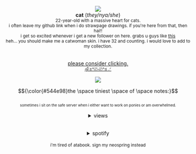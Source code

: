 <div align='center'><p><img src='https://i.imgur.com/gQ9EWWz.png'

 <br> <b>cat</b>     ‎(<i>they/nya/she</i>)
 <br> <sup>22-year-old with a massive heart for cats.
 <br>i often leave my github link when i do strawpage drawings. if you're here from that, then hai!!</sup>
<br> <sup>i get so excited whenever i get a new follower on here. grabs u guys like <a href="https://i.pinimg.com/736x/d3/ca/bd/d3cabdd201a89407ce65576a77242ba9.jpg">this</a></sup>
<br> <sup>heh... you should make me a catwoman skin. i have 32 and counting. i would love to add to my collection.</sup>

  <br> <ins>please consider clicking.</ins>
  <br><sup><a href="https://arab.org/click-to-help/palestine/">ദ്ദി ≽^⎚˕⎚^≼ .ᐟ</a></sup>
    <br><p><img src='https://i.imgur.com/S9cI1Py.gif'>

 $${\color{#544e98}the \space tiniest \space of \space notes:}$$ 
<br> <sup><sup>sometimes i sit on the safe server when i either want to work on ponies or am overwhelmed.</sup>

<details>
<summary>views</summary><h5 align="center">
 
![](https://komarev.com/ghpvc/?username=FEL1NES&color=6a60a4&label=🐈‍⬛Ꮺ+۰&base=5056) </h5></details>
<br>

<details>
<summary>spotify</summary>

[![spotify-github-profile](https://spotify-github-profile.kittinanx.com/api/view?uid=joji.99&cover_image=true&theme=novatorem&show_offline=true&background_color=ca362c&interchange=false&bar_color=ca362c&bar_color_cover=false)](https://spotify-github-profile.kittinanx.com/api/view?uid=joji.99&redirect=true)</details>
 <br><sup>i'm tired of atabook. sign my neospring instead</sup>

